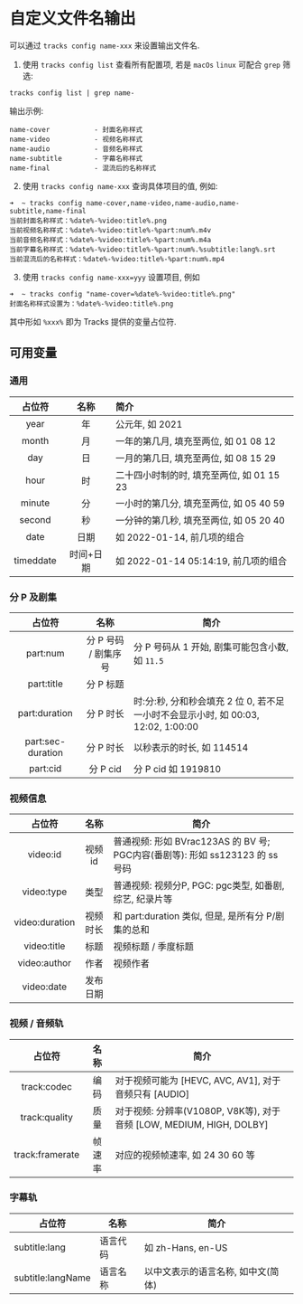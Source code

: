 # 自定义文件名输出

可以通过 `tracks config name-xxx` 来设置输出文件名.

1. 使用 `tracks config list` 查看所有配置项, 若是 `macOs` `linux` 可配合 `grep` 筛选:

```shell
tracks config list | grep name-
```

输出示例:

```shell
name-cover           - 封面名称样式
name-video           - 视频名称样式
name-audio           - 音频名称样式
name-subtitle        - 字幕名称样式
name-final           - 混流后的名称样式
```

2. 使用 `tracks config name-xxx` 查询具体项目的值, 例如:

```shell
➜  ~ tracks config name-cover,name-video,name-audio,name-subtitle,name-final
当前封面名称样式：%date%-%video:title%.png
当前视频名称样式：%date%-%video:title%-%part:num%.m4v
当前音频名称样式：%date%-%video:title%-%part:num%.m4a
当前字幕名称样式：%date%-%video:title%-%part:num%.%subtitle:lang%.srt
当前混流后的名称样式：%date%-%video:title%-%part:num%.mp4
```

3. 使用 `tracks config name-xxx=yyy` 设置项目, 例如

```shell
➜  ~ tracks config "name-cover=%date%-%video:title%.png"
封面名称样式设置为：%date%-%video:title%.png
```

其中形如 `%xxx%` 即为 Tracks 提供的变量占位符.

## 可用变量

### 通用

|    占位符    |  名称   | 简介                            |
|:---------:|:-----:|:------------------------------|
|   year    |   年   | 公元年, 如 2021                   |
|   month   |   月   | 一年的第几月, 填充至两位, 如 01 08 12     |
|    day    |   日   | 一月的第几日, 填充至两位, 如 08 15 29     |
|   hour    |   时   | 二十四小时制的时, 填充至两位, 如 01 15 23   |
|  minute   |   分   | 一小时的第几分, 填充至两位, 如 05 40 59    |
|  second   |   秒   | 一分钟的第几秒, 填充至两位, 如 05 20 40    |
|   date    |  日期   | 如 2022-01-14, 前几项的组合          |
| timeddate | 时间+日期 | 如 2022-01-14 05:14:19, 前几项的组合 |

### 分 P 及剧集

|        占位符        |      名称       | 简介                                                         |
|:-----------------:|:-------------:|------------------------------------------------------------|
|     part:num      | 分 P 号码 / 剧集序号 | 分 P 号码从 1 开始, 剧集可能包含小数, 如 `11.5`                           |
|    part:title     |    分 P 标题     |                                                            |
|   part:duration   |    分 P 时长     | 时:分:秒, 分和秒会填充 2 位 0, 若不足一小时不会显示小时, 如 00:03, 12:02, 1:00:00 |
| part:sec-duration |    分 P 时长     | 以秒表示的时长, 如 114514                                          |
|     part:cid      |    分 P cid    | 分 P cid 如 1919810                                          |

### 视频信息

|      占位符       |  名称   | 简介                                                          |
|:--------------:|:-----:|-------------------------------------------------------------|
|    video:id    | 视频 id | 普通视频: 形如 BVrac123AS 的 BV 号; PGC内容(番剧等): 形如 ss123123 的 ss 号码 |
|   video:type   |  类型   | 普通视频: 视频分P, PGC: pgc类型, 如番剧, 综艺, 纪录片等                       |
| video:duration | 视频时长  | 和 part:duration 类似, 但是, 是所有分 P/剧集的总和                        |
|  video:title   |  标题   | 视频标题 / 季度标题                                                 |
|  video:author  |  作者   | 视频作者                                                        |
|   video:date   | 发布日期  |                                                             |

### 视频 / 音频轨

|       占位符       |  名称   | 简介                                                         |
|:---------------:|:-----:|------------------------------------------------------------|
|   track:codec   |  编码   | 对于视频可能为 \[HEVC, AVC, AV1\], 对于音频只有 \[AUDIO\]               |
|  track:quality  |  质量   | 对于视频: 分辨率(V1080P, V8K等), 对于音频 \[LOW, MEDIUM, HIGH, DOLBY\] |
| track:framerate |  帧速率  | 对应的视频帧速率, 如 24 30 60 等                                     |

### 字幕轨

| 占位符               | 名称   | 简介                  |
|-------------------|------|---------------------|
| subtitle:lang     | 语言代码 | 如 zh-Hans, en-US    |
| subtitle:langName | 语言名称 | 以中文表示的语言名称, 如中文(简体) |
